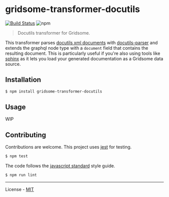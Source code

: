 # gridsome-transformer-docutils

[![Build Status](https://travis-ci.com/vberlier/gridsome-transformer-docutils.svg?branch=master)](https://travis-ci.com/vberlier/gridsome-transformer-docutils)
![npm](https://img.shields.io/npm/v/gridsome-transformer-docutils.svg)

> Docutils transformer for Gridsome.

This transformer parses [docutils xml documents](http://docutils.sourceforge.net/docs/ref/doctree.html) with [docutils-parser](https://github.com/vberlier/docutils-parser) and extends the graphql node type with a `document` field that contains the resulting document. This is particularly useful if you're also using tools like [sphinx](http://www.sphinx-doc.org) as it lets you load your generated documentation as a Gridsome data source.

## Installation

```bash
$ npm install gridsome-transformer-docutils
```

## Usage

WIP

## Contributing

Contributions are welcome. This project uses [jest](https://jestjs.io/) for testing.

```bash
$ npm test
```

The code follows the [javascript standard](https://standardjs.com/) style guide.

```bash
$ npm run lint
```

---

License - [MIT](https://github.com/vberlier/gridsome-transformer-docutils/blob/master/LICENSE)
